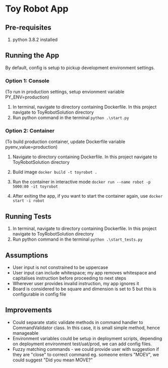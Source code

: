 # Toy Robot App

## Pre-requisites
1. python 3.8.2 installed


## Running the App
By default, config is setup to pickup development environment settings.

### Option 1: Console
(To run in production settings, setup envionment variable PY_ENV=production)
1. In terminal, navigate to directory containing Dockerfile. In this project navigate to ToyRobotSolution directory
2. Run python command in the terminal
`python .\start.py`

### Option 2: Container
(To build production container, update Dockerfile variable pyenv_value=production)
1. Navigate to directory containing Dockerfile. In this project navigate to ToyRobotSolution directory

2. Build image
`docker build -t toyrobot .`

3. Run the container in interactive mode
`docker run --name robot -p 5000:80 -it toyrobot`

4. After exiting the app, if you want to start the container again, use
`docker start -i robot`


## Running Tests
1. In terminal, navigate to directory containing Dockerfile. In this project navigate to ToyRobotSolution directory
2. Run python command in the terminal
`python .\start_tests.py`


## Assumptions
- User input is not constrained to be uppercase
- User input can include whitespace; my app removes whitespace and capitalises instruction before proceeding to next steps
- Wherever user provides invalid instruction, my app ignores it
- Board is considered to be square and dimension is set to 5 but this is configurable in config file


## Improvements
- Could separate static validate methods in command handler to CommandValidator class. In this case, it is small simple method, hence manageable
- Environment variables could be setup in deployment scripts, depending on deployment environment test/uat/prod, we can add config files.
- Fuzzy matching commands - we could provide user with suggestion if they are "close" to correct command eg. someone enters "MOEV", we could suggest "Did you mean MOVE?"